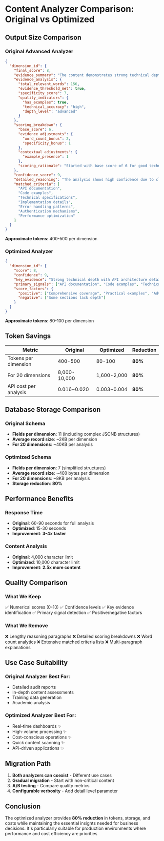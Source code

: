 # Content Analyzer Comparison: Original vs Optimized

## Output Size Comparison

### Original Advanced Analyzer
```json
{
  "dimension_id": {
    "final_score": 8,
    "evidence_summary": "The content demonstrates strong technical depth through comprehensive coverage of API architecture, including detailed explanations of RESTful principles, authentication mechanisms, and rate limiting strategies. The article provides specific code examples in multiple languages and discusses advanced topics like webhook implementations and error handling patterns.",
    "evidence_analysis": {
      "total_relevant_words": 156,
      "evidence_threshold_met": true,
      "specificity_score": 7,
      "quality_indicators": {
        "has_examples": true,
        "technical_accuracy": "high",
        "depth_level": "advanced"
      }
    },
    "scoring_breakdown": {
      "base_score": 6,
      "evidence_adjustments": {
        "word_count_bonus": 2,
        "specificity_bonus": 1
      },
      "contextual_adjustments": {
        "example_presence": 1
      },
      "scoring_rationale": "Started with base score of 6 for good technical coverage. Added 2 points for extensive relevant content (156 words exceeding 100 word threshold). Added 1 point for high specificity in technical explanations. Additional 1 point for including practical code examples. No deductions as content maintains consistent technical depth throughout."
    },
    "confidence_score": 9,
    "detailed_reasoning": "The analysis shows high confidence due to clear technical indicators throughout the content. The presence of specific API terminology, structured explanations of complex concepts, and practical implementation examples all contribute to the high technical depth score. The content goes beyond surface-level descriptions to provide actionable technical guidance, which is particularly valuable for the target developer audience. The scoring reflects both the quantity of technical content and its quality, with particular emphasis on the practical applicability of the information provided.",
    "matched_criteria": [
      "API documentation",
      "Code examples", 
      "Technical specifications",
      "Implementation details",
      "Error handling patterns",
      "Authentication mechanisms",
      "Performance optimization"
    ]
  }
}
```
**Approximate tokens**: 400-500 per dimension

### Optimized Analyzer
```json
{
  "dimension_id": {
    "score": 8,
    "confidence": 9,
    "key_evidence": "Strong technical depth with API architecture details, code examples in multiple languages, and advanced topics like webhooks and error handling.",
    "primary_signals": ["API documentation", "Code examples", "Technical specifications"],
    "score_factors": {
      "positive": ["Comprehensive coverage", "Practical examples", "Advanced topics"],
      "negative": ["Some sections lack depth"]
    }
  }
}
```
**Approximate tokens**: 80-100 per dimension

## Token Savings

| Metric | Original | Optimized | Reduction |
|--------|----------|-----------|-----------|
| Tokens per dimension | 400-500 | 80-100 | **80%** |
| For 20 dimensions | 8,000-10,000 | 1,600-2,000 | **80%** |
| API cost per analysis | $0.016-$0.020 | $0.003-$0.004 | **80%** |

## Database Storage Comparison

### Original Schema
- **Fields per dimension**: 11 (including complex JSONB structures)
- **Average record size**: ~2KB per dimension
- **For 20 dimensions**: ~40KB per analysis

### Optimized Schema
- **Fields per dimension**: 7 (simplified structures)
- **Average record size**: ~400 bytes per dimension
- **For 20 dimensions**: ~8KB per analysis
- **Storage reduction**: **80%**

## Performance Benefits

### Response Time
- **Original**: 60-90 seconds for full analysis
- **Optimized**: 15-30 seconds
- **Improvement**: **3-4x faster**

### Content Analysis
- **Original**: 4,000 character limit
- **Optimized**: 10,000 character limit
- **Improvement**: **2.5x more content**

## Quality Comparison

### What We Keep
✅ Numerical scores (0-10)
✅ Confidence levels
✅ Key evidence identification
✅ Primary signal detection
✅ Positive/negative factors

### What We Remove
❌ Lengthy reasoning paragraphs
❌ Detailed scoring breakdowns
❌ Word count analytics
❌ Extensive matched criteria lists
❌ Multi-paragraph explanations

## Use Case Suitability

### Original Analyzer Best For:
- Detailed audit reports
- In-depth content assessments
- Training data generation
- Academic analysis

### Optimized Analyzer Best For:
- Real-time dashboards ✨
- High-volume processing ✨
- Cost-conscious operations ✨
- Quick content scanning ✨
- API-driven applications ✨

## Migration Path

1. **Both analyzers can coexist** - Different use cases
2. **Gradual migration** - Start with non-critical content
3. **A/B testing** - Compare quality metrics
4. **Configurable verbosity** - Add detail level parameter

## Conclusion

The optimized analyzer provides **80% reduction** in tokens, storage, and costs while maintaining the essential insights needed for business decisions. It's particularly suitable for production environments where performance and cost efficiency are priorities.
